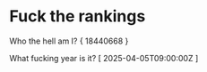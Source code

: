 # Fuck the rankings

Who the hell am I?
{ 18440668 }

What fucking year is it?
[ 2025-04-05T09:00:00Z ]
